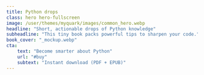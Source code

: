 ```yaml
---
title: Python drops
class: hero hero-fullscreen
image: /user/themes/myquark/images/common_hero.webp
headline: "Short, actionable drops of Python knowledge"
subheadline: "This tiny book packs powerful tips to sharpen your code."
book_cover: "_mockup.webp"
cta:
    text: "Become smarter about Python"
    url: "#buy"
    subtext: "Instant download (PDF + EPUB)"
---
```


